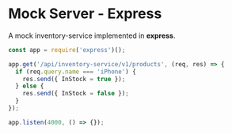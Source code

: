 # Mock Server - Express

A mock inventory-service implemented in **express**.

```js {all|3|4-5|6-7|all}
const app = require('express')();

app.get('/api/inventory-service/v1/products', (req, res) => {
  if (req.query.name === 'iPhone') {
    res.send({ InStock = true });
  } else {
    res.send({ InStock = false });
  }
});

app.listen(4000, () => {});
```